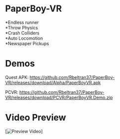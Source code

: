 # PaperBoy-VR
*Endless runner  
*Throw Physics  
*Crash Colliders  
*Auto Locomotion  
*Newspaper Pickups  

# Demos
Quest APK: https://github.com/Rbeltran37/PaperBoy-VR/releases/download/Alpha/PaperBoyVR.apk

PCVR: https://github.com/Rbeltran37/PaperBoy-VR/releases/download/PCVR/PaperBoyVR.Demo.zip

# Video Preview  
[![Preview Video](https://www.youtube.com/watch?v=xqd98OXwVJg)]
